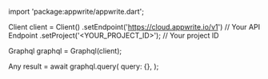 import 'package:appwrite/appwrite.dart';

Client client = Client()
    .setEndpoint('https://cloud.appwrite.io/v1') // Your API Endpoint
    .setProject('<YOUR_PROJECT_ID>'); // Your project ID

Graphql graphql = Graphql(client);

Any result = await graphql.query(
    query: {},
);
